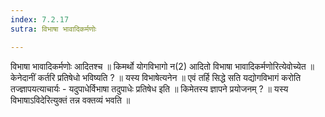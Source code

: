 ```yaml
---
index: 7.2.17
sutra: विभाषा भावादिकर्मणोः

---
```

विभाषा भावादिकर्मणोः आदितश्च ॥ किमर्थो योगविभागो न(2) आदितो विभाषा भावादिकर्मणोरित्येवोच्येत ॥ केनेदानीं कर्तरि प्रतिषेधो भविष्यति ? ॥ यस्य विभाषेत्यनेन ॥ एवं तर्हि सिद्धे सति यद्योगविभागं करोति तज्ज्ञापयत्याचार्यः  -  यदुपाधेर्विभाषा तदुपाधेः प्रतिषेध इति ॥ किमेतस्य ज्ञापने प्रयोजनम् ? ॥ यस्य विभाषाऽविदेरित्युक्तं तन्न वक्तव्यं भवति ॥
